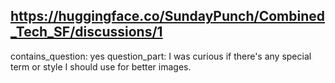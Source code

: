 ## https://huggingface.co/SundayPunch/Combined_Tech_SF/discussions/1

contains_question: yes
question_part: I was curious if there's any special term or style I should use for better images. 